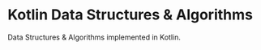Kotlin Data Structures & Algorithms
===================================

Data Structures & Algorithms implemented in Kotlin.
